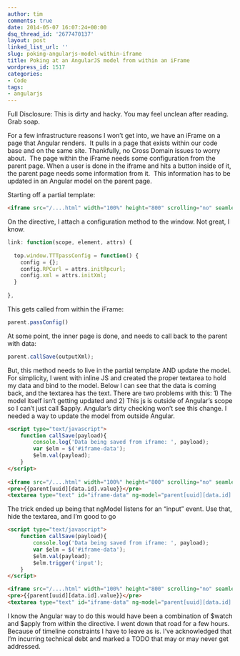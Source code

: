 ```yaml
---
author: tim
comments: true
date: 2014-05-07 16:07:24+00:00
dsq_thread_id: '2677470137'
layout: post
linked_list_url: ''
slug: poking-angularjs-model-within-iframe
title: Poking at an AngularJS model from within an iFrame
wordpress_id: 1517
categories:
- Code
tags:
- angularjs
---
```


Full Disclosure: This is dirty and hacky. You may feel unclean after reading.
Grab soap. 

For a few infrastructure reasons I won’t get into, we have an
iFrame on a page that Angular renders.  It pulls in a page that exists within
our code base and on the same site. Thankfully, no Cross Domain issues to
worry about.  The page within the iFrame needs some configuration from the
parent page. When a user is done in the iframe and hits a button inside of it,
the parent page needs some information from it.  This information has to be
updated in an Angular model on the parent page. 

Starting off a partial
template: 

```HTML
<iframe src="/....html" width="100%" height="800" scrolling="no" seamless="seamless" style="border:0;"></iframe>
```

On the directive, I attach a configuration method to the window. Not great, I know.

```javascript
link: function(scope, element, attrs) {
 
  top.window.TTTpassConfig = function() {
    config = {};
    config.RPCurl = attrs.initRpcurl;
    config.xml = attrs.initXml;
  }
 
},
```

This gets called from within the iFrame:

```javascript
parent.passConfig()
```

At some point, the inner page is done, and needs to call back to the parent with data:

```javascript
parent.callSave(outputXml);
```

But, this method needs to live in the partial template AND update the model. For simplicity, I went with inline JS and created the proper textarea to hold my data and bind to the model. Below I can see that the data is coming back, and the textarea has the text. There are two problems with this: 1) The model itself isn’t getting updated and 2) This js is outside of Angular’s scope so I can’t just call $apply. Angular’s dirty checking won’t see this change. I needed a way to update the model from outside Angular.


```HTML
<script type="text/javascript">
    function callSave(payload){
        console.log('Data being saved from iframe: ', payload);
        var $elm = $('#iframe-data');
        $elm.val(payload);
    }
</script>
 
<iframe src="/....html" width="100%" height="800" scrolling="no" seamless="seamless" style="border:0;"></iframe>
<pre>{{parent[uuid][data.id].value}}</pre>
<textarea type="text" id="iframe-data" ng-model="parent[uuid][data.id].value" data-name="{{data.name}}" data-id="{{data.id}}" value="{{data.value}}"></textarea>
```

The trick ended up being that ngModel listens for an “input” event. Use that, hide the textarea, and I’m good to go

```HTML
<script type="text/javascript">
    function callSave(payload){
        console.log('Data being saved from iframe: ', payload);
        var $elm = $('#iframe-data');
        $elm.val(payload);
        $elm.trigger('input');
    }
</script>

<iframe src="/....html" width="100%" height="800" scrolling="no" seamless="seamless" style="border:0;"></iframe>
<pre>{{parent[uuid][data.id].value}}</pre>
<textarea type="text" id="iframe-data" ng-model="parent[uuid][data.id].value" data-name="{{data.name}}" data-id="{{data.id}}" value="{{data.value}}" style="display: none;"></textarea>
```

I know the Angular way to do this would have been a combination of $watch and $apply from within the directive. I went down that road for a few hours. Because of timeline constraints I have to leave as is. I’ve acknowledged that I’m incurring technical debt and marked a TODO that may or may never get addressed.